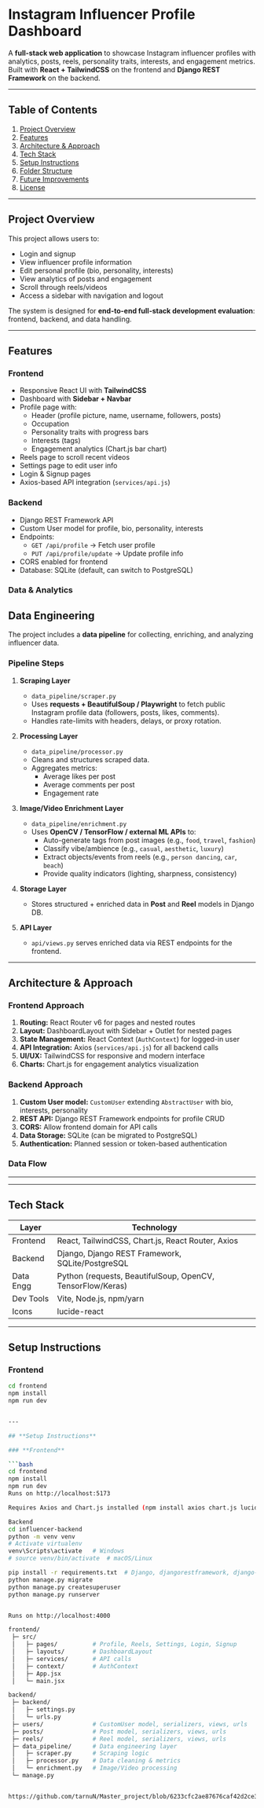 # Instagram Influencer Profile Dashboard

A **full-stack web application** to showcase Instagram influencer profiles with analytics, posts, reels, personality traits, interests, and engagement metrics. Built with **React + TailwindCSS** on the frontend and **Django REST Framework** on the backend.

---

## **Table of Contents**

1. [Project Overview](#project-overview)  
2. [Features](#features)  
3. [Architecture & Approach](#architecture--approach)  
4. [Tech Stack](#tech-stack)  
5. [Setup Instructions](#setup-instructions)  
6. [Folder Structure](#folder-structure)  
7. [Future Improvements](#future-improvements)  
8. [License](#license)  

---

## **Project Overview**

This project allows users to:

- Login and signup
- View influencer profile information
- Edit personal profile (bio, personality, interests)
- View analytics of posts and engagement
- Scroll through reels/videos
- Access a sidebar with navigation and logout

The system is designed for **end-to-end full-stack development evaluation**: frontend, backend, and data handling.

---

## **Features**

### **Frontend**

- Responsive React UI with **TailwindCSS**
- Dashboard with **Sidebar + Navbar**
- Profile page with:
  - Header (profile picture, name, username, followers, posts)
  - Occupation
  - Personality traits with progress bars
  - Interests (tags)
  - Engagement analytics (Chart.js bar chart)
- Reels page to scroll recent videos
- Settings page to edit user info
- Login & Signup pages
- Axios-based API integration (`services/api.js`)

### **Backend**

- Django REST Framework API
- Custom User model for profile, bio, personality, interests
- Endpoints:
  - `GET /api/profile` → Fetch user profile
  - `PUT /api/profile/update` → Update profile info
- CORS enabled for frontend
- Database: SQLite (default, can switch to PostgreSQL)

### **Data & Analytics**

## **Data Engineering**

The project includes a **data pipeline** for collecting, enriching, and analyzing influencer data.  

### **Pipeline Steps**

1. **Scraping Layer**  
   - `data_pipeline/scraper.py`  
   - Uses **requests + BeautifulSoup / Playwright** to fetch public Instagram profile data (followers, posts, likes, comments).  
   - Handles rate-limits with headers, delays, or proxy rotation.  

2. **Processing Layer**  
   - `data_pipeline/processor.py`  
   - Cleans and structures scraped data.  
   - Aggregates metrics:  
     - Average likes per post  
     - Average comments per post  
     - Engagement rate  

3. **Image/Video Enrichment Layer**  
   - `data_pipeline/enrichment.py`  
   - Uses **OpenCV / TensorFlow / external ML APIs** to:  
     - Auto-generate tags from post images (e.g., `food`, `travel`, `fashion`)  
     - Classify vibe/ambience (e.g., `casual`, `aesthetic`, `luxury`)  
     - Extract objects/events from reels (e.g., `person dancing`, `car`, `beach`)  
     - Provide quality indicators (lighting, sharpness, consistency)  

4. **Storage Layer**  
   - Stores structured + enriched data in **Post** and **Reel** models in Django DB.  

5. **API Layer**  
   - `api/views.py` serves enriched data via REST endpoints for the frontend.  
---

## **Architecture & Approach**

### **Frontend Approach**

1. **Routing:** React Router v6 for pages and nested routes
2. **Layout:** DashboardLayout with Sidebar + Outlet for nested pages
3. **State Management:** React Context (`AuthContext`) for logged-in user
4. **API Integration:** Axios (`services/api.js`) for all backend calls
5. **UI/UX:** TailwindCSS for responsive and modern interface
6. **Charts:** Chart.js for engagement analytics visualization

### **Backend Approach**

1. **Custom User model:** `CustomUser` extending `AbstractUser` with bio, interests, personality
2. **REST API:** Django REST Framework endpoints for profile CRUD
3. **CORS:** Allow frontend domain for API calls
4. **Data Storage:** SQLite (can be migrated to PostgreSQL)
5. **Authentication:** Planned session or token-based authentication

### **Data Flow**

---


---

## **Tech Stack**

| Layer       | Technology                  |
|------------|----------------------------|
| Frontend   | React, TailwindCSS, Chart.js, React Router, Axios |
| Backend    | Django, Django REST Framework, SQLite/PostgreSQL |
| Data Engg  | Python (requests, BeautifulSoup, OpenCV, TensorFlow/Keras) |
| Dev Tools  | Vite, Node.js, npm/yarn |
| Icons      | lucide-react |

---

## **Setup Instructions**

### **Frontend**

```bash
cd frontend
npm install
npm run dev


---

## **Setup Instructions**

### **Frontend**

```bash
cd frontend
npm install
npm run dev
Runs on http://localhost:5173

Requires Axios and Chart.js installed (npm install axios chart.js lucide-react)

Backend
cd influencer-backend
python -m venv venv
# Activate virtualenv
venv\Scripts\activate   # Windows
# source venv/bin/activate  # macOS/Linux

pip install -r requirements.txt  # Django, djangorestframework, django-cors-headers
python manage.py migrate
python manage.py createsuperuser
python manage.py runserver


Runs on http://localhost:4000

frontend/
 ├─ src/
 │   ├─ pages/          # Profile, Reels, Settings, Login, Signup
 │   ├─ layouts/        # DashboardLayout
 │   ├─ services/       # API calls
 │   ├─ context/        # AuthContext
 │   ├─ App.jsx
 │   └─ main.jsx

backend/
 ├─ backend/
 │   ├─ settings.py
 │   └─ urls.py
 ├─ users/              # CustomUser model, serializers, views, urls
 ├─ posts/              # Post model, serializers, views, urls
 ├─ reels/              # Reel model, serializers, views, urls
 ├─ data_pipeline/      # Data engineering layer
 │   ├─ scraper.py      # Scraping logic
 │   ├─ processor.py    # Data cleaning & metrics
 │   └─ enrichment.py   # Image/Video processing
 └─ manage.py


https://github.com/tarnuN/Master_project/blob/6233cfc2ae87676caf42d2ce3456d789eafa4214/Screenshot%202025-09-28%20170622.png

